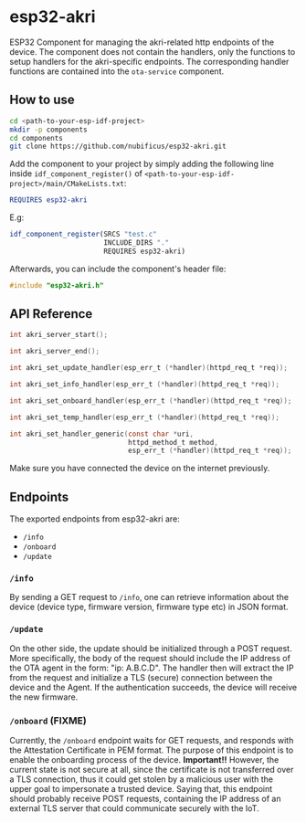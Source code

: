 # esp32-akri

ESP32 Component for managing the akri-related http endpoints of the device. The component does not contain the handlers, only the functions to setup handlers for the akri-specific endpoints. The corresponding handler functions are contained into the `ota-service` component.

## How to use

```bash
cd <path-to-your-esp-idf-project>
mkdir -p components
cd components
git clone https://github.com/nubificus/esp32-akri.git
```

Add the component to your project by simply adding the following line inside `idf_component_register()` of `<path-to-your-esp-idf-project>/main/CMakeLists.txt`:

```cmake
REQUIRES esp32-akri
```

E.g:

```cmake
idf_component_register(SRCS "test.c"
                       INCLUDE_DIRS "."
                       REQUIRES esp32-akri)
```

Afterwards, you can include the component's header file:

```c
#include "esp32-akri.h"
```

## API Reference

```c
int akri_server_start();

int akri_server_end();

int akri_set_update_handler(esp_err_t (*handler)(httpd_req_t *req));

int akri_set_info_handler(esp_err_t (*handler)(httpd_req_t *req));

int akri_set_onboard_handler(esp_err_t (*handler)(httpd_req_t *req));

int akri_set_temp_handler(esp_err_t (*handler)(httpd_req_t *req));

int akri_set_handler_generic(const char *uri,
                             httpd_method_t method,
                             esp_err_t (*handler)(httpd_req_t *req));
```

Make sure you have connected the device on the internet previously.

## Endpoints

The exported endpoints from esp32-akri are:

- `/info`
- `/onboard`
- `/update`

### `/info`

By sending a GET request to `/info`, one can retrieve information about the
device (device type, firmware version, firmware type etc) in JSON format.

### `/update`

On the other side, the update should be initialized through a POST request.
More specifically, the body of the request should include the IP address of the
OTA agent in the form: "ip: A.B.C.D". The handler then will extract the IP from
the request and initialize a TLS (secure) connection between the device and the
Agent. If the authentication succeeds, the device will receive the new
firmware.

### `/onboard` (FIXME)

Currently, the `/onboard` endpoint waits for GET requests, and responds with
the Attestation Certificate in PEM format. The purpose of this endpoint is to
enable the onboarding process of the device. **Important!!** However, the
current state is not secure at all, since the certificate is not transferred
over a TLS connection, thus it could get stolen by a malicious user with the
upper goal to impersonate a trusted device. Saying that, this endpoint should
probably receive POST requests, containing the IP address of an external TLS
server that could communicate securely with the IoT.
